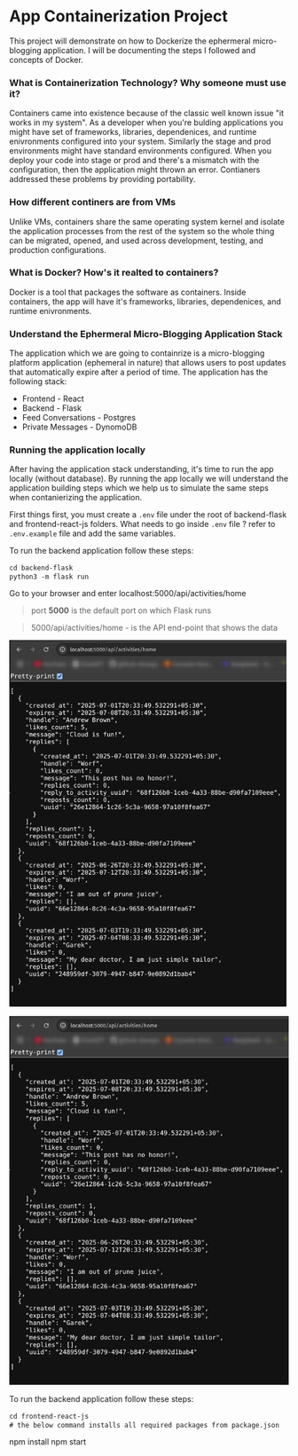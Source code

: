 # App Containerization Project

This project will demonstrate on how to Dockerize the ephermeral micro-blogging application.
I will be documenting the steps I followed and concepts of Docker.


### What is Containerization Technology? Why someone must use it?

Containers came into existence because of the classic well known issue "it works in my system". As a developer when you're bulding applications you might have set of frameworks, libraries, dependenices, and runtime enivronments configured into your system. Similarly the stage and prod environments might have standard environments configured. When you deploy your code into stage or prod and there's a mismatch with the configuration, then the application might thrown an error. Contianers addressed these problems by providing portability.


### How different continers are from VMs

Unlike VMs, containers share the same operating system kernel and isolate the application processes from the rest of the system so the whole thing can be migrated, opened, and used across development, testing, and production configurations. 

### What is Docker? How's it realted to containers?

Docker is a tool that packages the software as containers. Inside containers, the app will have it's frameworks, libraries, dependenices, and runtime enivronments.

### Understand the Ephermeral Micro-Blogging Application Stack

The application which we are going to containrize is a micro-blogging platform application (ephemeral in nature) that allows users to post updates that automatically expire after a period of time. The application has the following stack:

- Frontend - React
- Backend - Flask
- Feed Conversations - Postgres
- Private Messages - DynomoDB

### Running the application locally

After having the application stack understanding, it's time to run the app locally (without database). By running the app locally we will understand the application building steps which we help us to simulate the same steps when contanierizing the application.

First things first, you must create a `.env` file under the root of backend-flask and frontend-react-js folders. What needs to go inside `.env` file ? refer to `.env.example` file and add the same variables.

To run the backend application follow these steps:
```
cd backend-flask
python3 -m flask run
```
Go to your browser and enter localhost:5000/api/activities/home

> port **5000** is the default port on which Flask runs

> 5000/api/activities/home - is the API end-point that shows the data

<img src="images/5000.png" alt="Alt text" width="500"/>

![alt text](images/5000.png)

To run the backend application follow these steps:
```
cd frontend-react-js
# the below command installs all required packages from package.json
```
npm install
npm start
```
